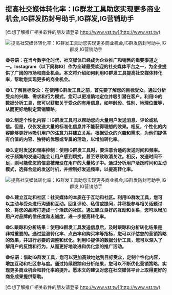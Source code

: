 ## **提高社交媒体转化率：IG群发工具助您实现更多商业机会,IG群发防封号助手,IG群发,IG营销助手**

[😍想了解推广相关软件的朋友请登录 http://www.vst.tw](http://www.vst.tw)

 <center><img src="https://vst.tw/MP4/tuiguang/png/8.png" alt="提高社交媒体转化率：IG群发工具助您实现更多商业机会,IG群发防封号助手,IG群发,IG营销助手"></center>

**😄导语：在当今数字化时代，社交媒体已经成为企业推广和销售的重要渠道之一。Instagram（以下简称IG）作为全球最受欢迎的社交媒体平台之一，为企业提供了广阔的市场和商业机会。本文将介绍如何利用IG群发工具提高社交媒体转化率，帮助您实现更多的商业机会。**

**😄1.了解目标受众：在使用IG群发工具之前，首先要了解您的目标受众。通过分析受众的兴趣、需求和行为模式，您可以更准确地定位并吸引潜在客户。利用IG的数据分析工具，您可以获取关于受众的有用信息，如年龄段、性别、地理位置等，从而更好地制定营销策略。**

**😄2.制定个性化内容：IG群发工具可以帮助您向大量用户发送消息、评论或私信。但是，仅仅发送大量的标准化信息并不能获得理想的效果。相反，个性化的内容能够更好地吸引用户的注意力并建立关系。根据受众的兴趣和需求，为他们提供有价值的内容、独特的优惠或专属的活动，以增加转化率。**

**😄3.定时发送和频率控制：使用IG群发工具时，要注意合适的发送时间和频率。过于频繁的发送可能会让用户感到烦扰，甚至导致取消关注。相反，发送时间不足，则可能使您的信息被淹没在用户的大量帖子中。通过分析用户活跃时间和互动模式，选择合适的发送时机，并控制好发送频率，以提高转化率。**

 <center><img src="https://vst.tw/MP4/tuiguang/png/3.png" alt="提高社交媒体转化率：IG群发工具助您实现更多商业机会,IG群发防封号助手,IG群发,IG营销助手"></center>

**😄4.建立互动和社区：社交媒体的本质在于互动和社区。利用IG群发工具，您可以主动与受众进行沟通和互动。回复评论、私信或提问，并积极参与相关话题讨论，将您的品牌打造成一个活跃的社区。通过建立良好的互动和关系，您可以增加用户对品牌的信任度和忠诚度，进一步提高转化率。**

**😄5.跟踪和分析结果：使用IG群发工具发送信息后，及时跟踪和分析转化结果是非常重要的。通过监测转化率、点击率和购买率等指标，您可以评估您的营销策略的效果，并进行必要的调整和优化。利用IG提供的数据分析工具，您可以深入了解用户的反馈和行为，从而更好地改进和优化您的推广活动。**

**😄结语：借助IG群发工具，您可以更加高效地达到目标受众，定制个性化内容，增加互动和社区参与度。通过持续跟踪和分析结果，您可以不断优化营销策略，实现更多商业机会和转化率的提升。愿本文的建议对您在社交媒体平台上取得更好的商业成果提供帮助。**

[😍想了解推广相关软件的朋友请登录 http://www.vst.tw](http://www.vst.tw)



